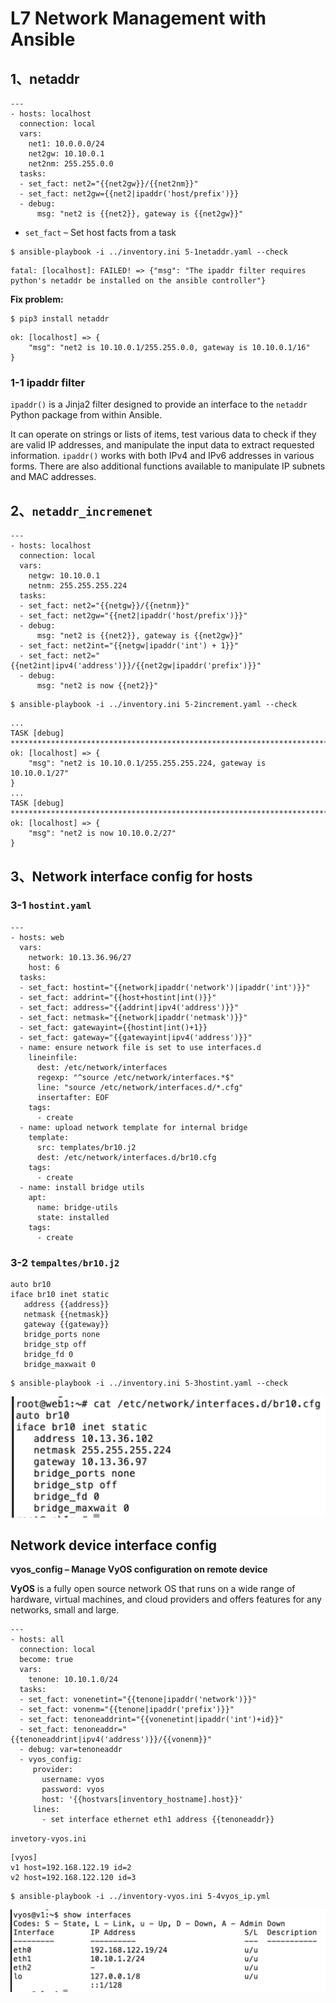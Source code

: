 # **L7 Network Management with Ansible**


## **1、netaddr**

```
---
- hosts: localhost
  connection: local
  vars:
    net1: 10.0.0.0/24
    net2gw: 10.10.0.1
    net2nm: 255.255.0.0
  tasks:
  - set_fact: net2="{{net2gw}}/{{net2nm}}"
  - set_fact: net2gw={{net2|ipaddr('host/prefix')}}
  - debug:
      msg: "net2 is {{net2}}, gateway is {{net2gw}}"
```

*  `set_fact` – Set host facts from a task
 
```
$ ansible-playbook -i ../inventory.ini 5-1netaddr.yaml --check
```

```
fatal: [localhost]: FAILED! => {"msg": "The ipaddr filter requires python's netaddr be installed on the ansible controller"}
```

**Fix problem:**

```
$ pip3 install netaddr
```

```
ok: [localhost] => {
    "msg": "net2 is 10.10.0.1/255.255.0.0, gateway is 10.10.0.1/16"
}
```

### **1-1 ipaddr filter**

`ipaddr()` is a Jinja2 filter designed to provide an interface to the `netaddr` Python package from within Ansible. 

It can operate on strings or lists of items, test various data to check if they are valid IP addresses, and manipulate the input data to extract requested information. `ipaddr()` works with both IPv4 and IPv6 addresses in various forms. There are also additional functions available to manipulate IP subnets and MAC addresses.




## **2、`netaddr_incremenet`**

```
---
- hosts: localhost
  connection: local
  vars:
    netgw: 10.10.0.1
    netnm: 255.255.255.224
  tasks:
  - set_fact: net2="{{netgw}}/{{netnm}}"
  - set_fact: net2gw="{{net2|ipaddr('host/prefix')}}"
  - debug:
      msg: "net2 is {{net2}}, gateway is {{net2gw}}"
  - set_fact: net2int="{{netgw|ipaddr('int') + 1}}"
  - set_fact: net2="{{net2int|ipv4('address')}}/{{net2gw|ipaddr('prefix')}}"
  - debug:
      msg: "net2 is now {{net2}}"
```

```
$ ansible-playbook -i ../inventory.ini 5-2increment.yaml --check
```

```
...
TASK [debug] ****************************************************************************************
ok: [localhost] => {
    "msg": "net2 is 10.10.0.1/255.255.255.224, gateway is 10.10.0.1/27"
}
...
TASK [debug] ****************************************************************************************
ok: [localhost] => {
    "msg": "net2 is now 10.10.0.2/27"
}
```


## **3、Network interface config for hosts**

### **3-1 `hostint.yaml`**

```
---
- hosts: web
  vars:
    network: 10.13.36.96/27
    host: 6
  tasks:
  - set_fact: hostint="{{network|ipaddr('network')|ipaddr('int')}}"
  - set_fact: addrint="{{host+hostint|int()}}"
  - set_fact: address="{{addrint|ipv4('address')}}"
  - set_fact: netmask="{{network|ipaddr('netmask')}}"
  - set_fact: gatewayint={{hostint|int()+1}}
  - set_fact: gateway="{{gatewayint|ipv4('address')}}"
  - name: ensure network file is set to use interfaces.d
    lineinfile:
      dest: /etc/network/interfaces
      regexp: "^source /etc/network/interfaces.*$"
      line: "source /etc/network/interfaces.d/*.cfg"
      insertafter: EOF
    tags:
      - create
  - name: upload network template for internal bridge
    template:
      src: templates/br10.j2
      dest: /etc/network/interfaces.d/br10.cfg
    tags:
      - create
  - name: install bridge utils
    apt:
      name: bridge-utils
      state: installed
    tags:
      - create
```

### **3-2 `tempaltes/br10.j2`**


```
auto br10
iface br10 inet static
   address {{address}}
   netmask {{netmask}}
   gateway {{gateway}}
   bridge_ports none
   bridge_stp off
   bridge_fd 0
   bridge_maxwait 0
```

```
$ ansible-playbook -i ../inventory.ini 5-3hostint.yaml --check
```

![Alt Image Text](../images/a7_1.png "Body image")


## Network device interface config

**vyos_config – Manage VyOS configuration on remote device**


**VyOS** is a fully open source network OS that runs on a wide range of hardware, virtual machines, and cloud providers and offers features for any networks, small and large.

```
---
- hosts: all
  connection: local
  become: true
  vars:
    tenone: 10.10.1.0/24
  tasks:
  - set_fact: vonenetint="{{tenone|ipaddr('network')}}"
  - set_fact: vonenm="{{tenone|ipaddr('prefix')}}"
  - set_fact: tenoneaddrint="{{vonenetint|ipaddr('int')+id}}"
  - set_fact: tenoneaddr="{{tenoneaddrint|ipv4('address')}}/{{vonenm}}"
  - debug: var=tenoneaddr
  - vyos_config:
     provider:
       username: vyos
       password: vyos
       host: '{{hostvars[inventory_hostname].host}}'
     lines:
       - set interface ethernet eth1 address {{tenoneaddr}}
```

`invetory-vyos.ini`

```
[vyos]
v1 host=192.168.122.19 id=2
v2 host=192.168.122.120 id=3
```

```
$ ansible-playbook -i ../inventory-vyos.ini 5-4vyos_ip.yml
```

![Alt Image Text](../images/a7_2.png "Body image")